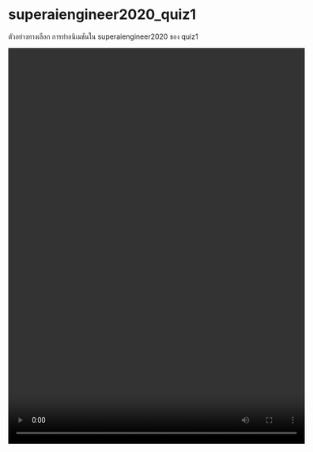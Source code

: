 # superaiengineer2020_quiz1
ตัวอย่างทางเลือก การทำอนิเมชันใน superaiengineer2020 ของ quiz1

<video width="600" height="800" controls autoplay>
  <source src="./video/output.mp4" type="video/mp4">
</video>
